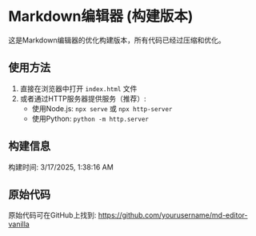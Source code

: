 # Markdown编辑器 (构建版本)

这是Markdown编辑器的优化构建版本，所有代码已经过压缩和优化。

## 使用方法

1. 直接在浏览器中打开 `index.html` 文件
2. 或者通过HTTP服务器提供服务（推荐）:
   - 使用Node.js: `npx serve` 或 `npx http-server`
   - 使用Python: `python -m http.server`

## 构建信息

构建时间: 3/17/2025, 1:38:16 AM

## 原始代码

原始代码可在GitHub上找到: https://github.com/yourusername/md-editor-vanilla
